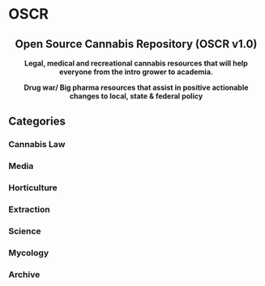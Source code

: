 # OSCR
## <div align="center">Open Source Cannabis Repository (OSCR v1.0)</div>

**<div align="center">Legal, medical and recreational cannabis resources that will help everyone from the intro grower to academia.</div>**

**<div align="center">Drug war/ Big pharma resources that assist in positive actionable changes to local, state & federal policy</div>**

## Categories

### Cannabis Law

### Media

### Horticulture

### Extraction

### Science

### Mycology

### Archive
